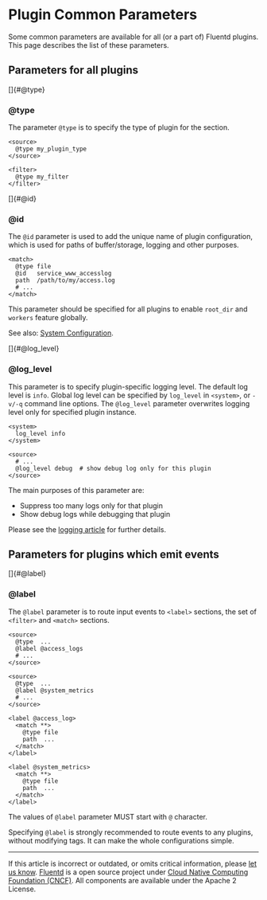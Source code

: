 # Plugin Common Parameters

Some common parameters are available for all (or a part of) Fluentd
plugins. This page describes the list of these parameters.


## Parameters for all plugins

[]{#@type}

### \@type

The parameter `@type` is to specify the type of plugin for the section.

``` {.CodeRay}
<source>
  @type my_plugin_type
</source>

<filter>
  @type my_filter
</filter>
```

[]{#@id}

### \@id

The `@id` parameter is used to add the unique name of plugin
configuration, which is used for paths of buffer/storage, logging and
other purposes.

``` {.CodeRay}
<match>
  @type file
  @id   service_www_accesslog
  path  /path/to/my/access.log
  # ...
</match>
```

This parameter should be specified for all plugins to enable `root_dir`
and `workers` feature globally.

See also: [System Configuration](/articles/system-config.md).

[]{#@log_level}

### \@log\_level

This parameter is to specify plugin-specific logging level. The default
log level is `info`. Global log level can be specified by `log_level` in
`<system>`, or `-v/-q` command line options. The `@log_level` parameter
overwrites logging level only for specified plugin instance.

``` {.CodeRay}
<system>
  log_level info
</system>

<source>
  # ...
  @log_level debug  # show debug log only for this plugin
</source>
```

The main purposes of this parameter are:

-   Suppress too many logs only for that plugin
-   Show debug logs while debugging that plugin

Please see the [logging article](/articles/logging.md) for further details.


Parameters for plugins which emit events
----------------------------------------

[]{#@label}

### \@label

The `@label` parameter is to route input events to `<label>` sections,
the set of `<filter>` and `<match>` sections.

``` {.CodeRay}
<source>
  @type  ...
  @label @access_logs
  # ...
</source>

<source>
  @type  ...
  @label @system_metrics
  # ...
</source>

<label @access_log>
  <match **>
    @type file
    path  ...
  </match>
</label>

<label @system_metrics>
  <match **>
    @type file
    path  ...
  </match>
</label>
```

The values of `@label` parameter MUST start with `@` character.

Specifying `@label` is strongly recommended to route events to any
plugins, without modifying tags. It can make the whole configurations
simple.


------------------------------------------------------------------------

If this article is incorrect or outdated, or omits critical information,
please [let us know](https://github.com/fluent/fluentd-docs/issues?state=open).
[Fluentd](http://www.fluentd.org/) is a open source project under [Cloud
Native Computing Foundation (CNCF)](https://cncf.io/). All components
are available under the Apache 2 License.
